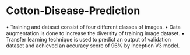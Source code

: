 # Cotton-Disease-Prediction

•	Training and dataset consist of four different classes of images.
•	Data augmentation is done to increase the diversity of training image dataset.
•	Transfer learning technique is used to predict an output of validation dataset and achieved an 
  accuracy score of 96% by Inception V3 model.
